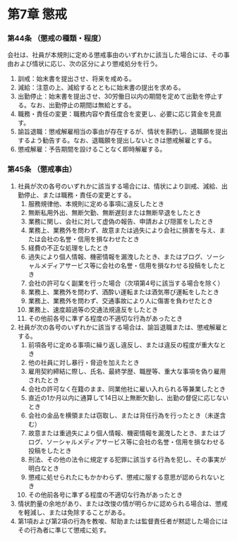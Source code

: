 # 第7章 懲戒

### 第44条  （懲戒の種類・程度）

会社は、社員が本規則に定める懲戒事由のいずれかに該当した場合には、その事由および情状に応じ、次の区分により懲戒処分を行う。

1. 訓戒：始末書を提出させ、将来を戒める。
2. 減給：注意の上、減給するとともに始末書の提出を求める。
3. 出勤停止：始末書を提出させ、30労働日以内の期間を定めて出勤を停止する。なお、出勤停止の期間は無給とする。
4. 職務・責任の変更：職務内容や責任度合を変更し、必要に応じ賃金を見直す。
5. 諭旨退職：懲戒解雇相当の事由が存在するが、情状を斟酌し、退職願を提出するよう勧告する。なお、退職願を提出しないときは懲戒解雇とする。
6. 懲戒解雇：予告期間を設けることなく即時解雇する。

### 第45条  （懲戒事由）

1. 社員が次の各号のいずれかに該当する場合には、情状により訓戒、減給、出勤停止、または職務・責任の変更とする。
    1. 服務規律他、本規則に定める事項に違反したとき
    2. 無断私用外出、無断欠勤、無断遅刻または無断早退をしたとき
    3. 業務に関し、会社に対して虚偽の報告、申請および隠匿をしたとき
    4. 業務上、業務外を問わず、故意または過失により会社に損害を与え、または会社の名誉・信用を損なわせたとき
    5. 経費の不正な処理をしたとき
    6. 過失により個人情報、機密情報を漏洩したとき、またはブログ、ソーシャルメディアサービス等に会社の名誉・信用を損なわせる投稿をしたとき
    7. 会社の許可なく副業を行った場合（次項第4号に該当する場合を除く）
    8. 業務上、業務外を問わず、酒酔い運転または酒気帯び運転をしたとき
    9. 業務上、業務外を問わず、交通事故により人に傷害を負わせたとき
    10.  業務上、速度超過等の交通法規違反をしたとき
    11.  その他前各号に準ずる程度の不適切な行為があったとき
2. 社員が次の各号のいずれかに該当する場合は、諭旨退職または、懲戒解雇とする。
    1. 前項各号に定める事項に繰り返し違反し、または違反の程度が重大なとき
    2. 他の社員に対し暴行・脅迫を加えたとき
    3. 雇用契約締結に際し、氏名、最終学歴、職歴等、重大な事項を偽り雇用されたとき
    4. 会社の許可なく在籍のまま、同業他社に雇い入れられる等兼業したとき
    5. 直近の1か月以内に通算して14日以上無断欠勤し、出勤の督促に応じないとき
    6. 会社の金品を横領または窃取し、または背任行為を行ったとき（未遂含む）
    7. 故意または重過失により個人情報、機密情報を漏洩したとき、またはブログ、ソーシャルメディアサービス等に会社の名誉・信用を損なわせる投稿をしたとき
    8. 刑法、その他の法令に規定する犯罪に該当する行為を犯し、その事実が明白なとき
    9. 懲戒に処せられたにもかかわらず、懲戒に服する意思が認められないとき
    10.  その他前各号に準ずる程度の不適切な行為があったとき
3. 情状酌量の余地があり、または改悛の情が明らかに認められる場合は、懲戒を軽減し、または免除することがある。
4. 第1項および第2項の行為を教唆、幇助または監督責任者が黙認した場合にはその行為者に準じて懲戒に処す。
